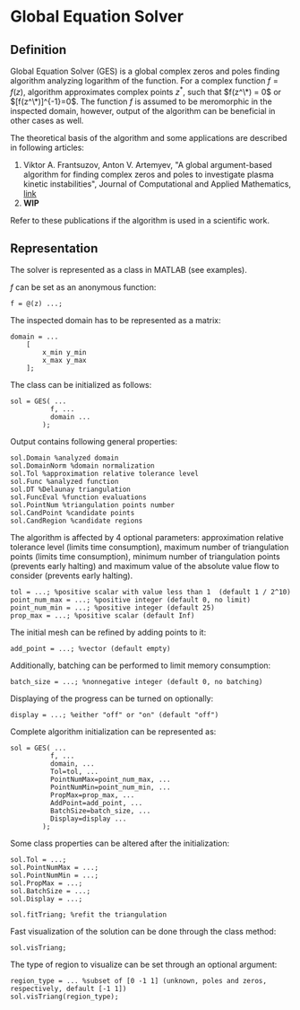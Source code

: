 # Global Equation Solver

## Definition

Global Equation Solver (GES) is a global complex zeros and poles finding algorithm analyzing logarithm of the function. For a complex function $f = f(z)$, algorithm approximates complex points $z^*$, such that $f(z^\*) = 0$ or $[f(z^\*)]^{-1}=0$. The function $f$ is assumed to be meromorphic in the inspected domain, however, output of the algorithm can be beneficial in other cases as well.

The theoretical basis of the algorithm and some applications are described in following articles:
1. Viktor A. Frantsuzov, Anton V. Artemyev, "A global argument-based algorithm for finding complex zeros and poles to investigate plasma kinetic instabilities", Journal of Computational and Applied Mathematics, [link](http://dx.doi.org/10.1016/j.cam.2024.116217)
2. **WIP**

Refer to these publications if the algorithm is used in a scientific work.

## Representation

The solver is represented as a class in MATLAB (see examples).

$f$ can be set as an anonymous function:
```
f = @(z) ...;
```

The inspected domain has to be represented as a matrix:
```
domain = ...
    [
        x_min y_min
        x_max y_max
    ];
```

The class can be initialized as follows:
```
sol = GES( ...
          f, ...
          domain ...
        );
```

Output contains following general properties:
```
sol.Domain %analyzed domain
sol.DomainNorm %domain normalization
sol.Tol %approximation relative tolerance level
sol.Func %analyzed function
sol.DT %Delaunay triangulation
sol.FuncEval %function evaluations
sol.PointNum %triangulation points number
sol.CandPoint %candidate points
sol.CandRegion %candidate regions
```

The algorithm is affected by 4 optional parameters: approximation relative tolerance level (limits time consumption), maximum number of triangulation points (limits time consumption), minimum number of triangulation points (prevents early halting) and maximum value of the absolute value flow to consider (prevents early halting).
```
tol = ...; %positive scalar with value less than 1  (default 1 / 2^10)
point_num_max = ...; %positive integer (default 0, no limit)
point_num_min = ...; %positive integer (default 25)
prop_max = ...; %positive scalar (default Inf)
```

The initial mesh can be refined by adding points to it:
```
add_point = ...; %vector (default empty)
```

Additionally, batching can be performed to limit memory consumption:
```
batch_size = ...; %nonnegative integer (default 0, no batching)
```

Displaying of the progress can be turned on optionally:
```
display = ...; %either "off" or "on" (default "off")
```

Complete algorithm initialization can be represented as:
```
sol = GES( ...
          f, ...
          domain, ...
          Tol=tol, ...
          PointNumMax=point_num_max, ...
          PointNumMin=point_num_min, ...
          PropMax=prop_max, ...
          AddPoint=add_point, ...
          BatchSize=batch_size, ...
          Display=display ...
        );
```

Some class properties can be altered after the initialization:
```
sol.Tol = ...;
sol.PointNumMax = ...;
sol.PointNumMin = ...;
sol.PropMax = ...;
sol.BatchSize = ...;
sol.Display = ...;

sol.fitTriang; %refit the triangulation
```

Fast visualization of the solution can be done through the class method:
```
sol.visTriang;
```

The type of region to visualize can be set through an optional argument:
```
region_type = ... %subset of [0 -1 1] (unknown, poles and zeros, respectively, default [-1 1])
sol.visTriang(region_type);
```


